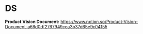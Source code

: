 # DS

**Product Vision Document:**
https://www.notion.so/Product-Vision-Document-a66d0df2767949cea3b37d65e9c04155

